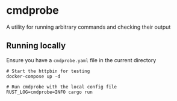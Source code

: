 # cmdprobe

A utility for running arbitrary commands and checking their output


## Running locally

Ensure you have a `cmdprobe.yaml` file in the current directory

```shell
# Start the httpbin for testing
docker-compose up -d

# Run cmdprobe with the local config file
RUST_LOG=cmdprobe=INFO cargo run
```
